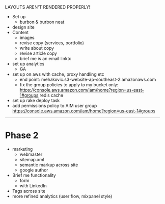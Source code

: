 LAYOUTS AREN'T RENDERED PROPERLY!

* Set up
	- burbon & burbon neat
* design site
* Content
  - images
  - revise copy (services, portfolio)
  - write about copy
  - revise article copy
  - brief me is an email linkto
* set up analytics
  - GA
* set up on aws with cache, proxy handling etc
	- end point: mehakovic.s3-website-ap-southeast-2.amazonaws.com
	- fix the group policies to apply to my bucket only: https://console.aws.amazon.com/iam/home?region=us-east-1#groups
	 redis cache
* set up rake deploy task
* add permissions policy to AIM user group https://console.aws.amazon.com/iam/home?region=us-east-1#groups
***

# Phase 2

* marketing
	- webmaster
	- sitemap.xml
	- semantic markup across site
	- google author
* Brief me functionality
	- form
	- with LinkedIn
* Tags across site
* more refined analytics (user flow, mixpanel style)